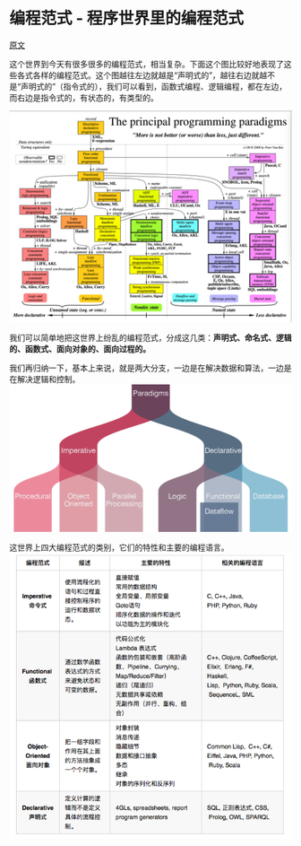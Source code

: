 # 编程范式 - 程序世界里的编程范式

[原文](https://time.geekbang.org/column/article/2754)

这个世界到今天有很多很多的编程范式，相当复杂。下面这个图比较好地表现了这些各式各样的编程范式。这个图越往左边就越是“声明式的”，越往右边就越不是“声明式的”（指令式的），我们可以看到，函数式编程、逻辑编程，都在左边，而右边是指令式的，有状态的，有类型的。

![各语言编程范式](各语言编程范式.png)

我们可以简单地把这世界上纷乱的编程范式，分成这几类：**声明式、命名式、逻辑的、函数式、面向对象的、面向过程的。**

我们再归纳一下，基本上来说，就是两大分支，一边是在解决数据和算法，一边是在解决逻辑和控制。
![语言分支](语言分支.png)


这世界上四大编程范式的类别，它们的特性和主要的编程语言。
![各编程范式特征](各编程范式特征.png)

